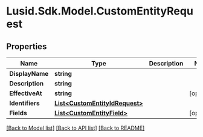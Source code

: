 # Lusid.Sdk.Model.CustomEntityRequest

## Properties

Name | Type | Description | Notes
------------ | ------------- | ------------- | -------------
**DisplayName** | **string** |  | 
**Description** | **string** |  | 
**EffectiveAt** | **string** |  | [optional] 
**Identifiers** | [**List&lt;CustomEntityIdRequest&gt;**](CustomEntityIdRequest.md) |  | 
**Fields** | [**List&lt;CustomEntityField&gt;**](CustomEntityField.md) |  | [optional] 

[[Back to Model list]](../README.md#documentation-for-models) [[Back to API list]](../README.md#documentation-for-api-endpoints) [[Back to README]](../README.md)

